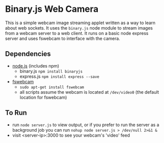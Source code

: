 # Binary.js Web Camera 
This is a simple webcam image streaming applet written as a way to learn about web sockets. It uses the `binary.js` node module to stream images from a webcam server to a web client. It runs on a basic node express server and uses fswebcam to interface with the camera. 

## Dependencies
- [node.js](https://nodejs.org/en/download/package-manager/) (includes npm)
  - binary.js `npm install binaryjs`
  - express.js `npm install express --save`  
- [fswebcam](http://manpages.ubuntu.com/manpages/lucid/man1/fswebcam.1.html)
  - `sudo apt-get install fswebcam`
  - all scripts assume the webcam is located at `/dev/video0` (the default location for fswebcam)

## To Run
- run `node server.js` to view output, or if you prefer to run the server as a background job you can run `nohup node server.js > /dev/null 2>&1 &`
- visit \<server-ip\>:3000 to see your webcam's 'video' feed
